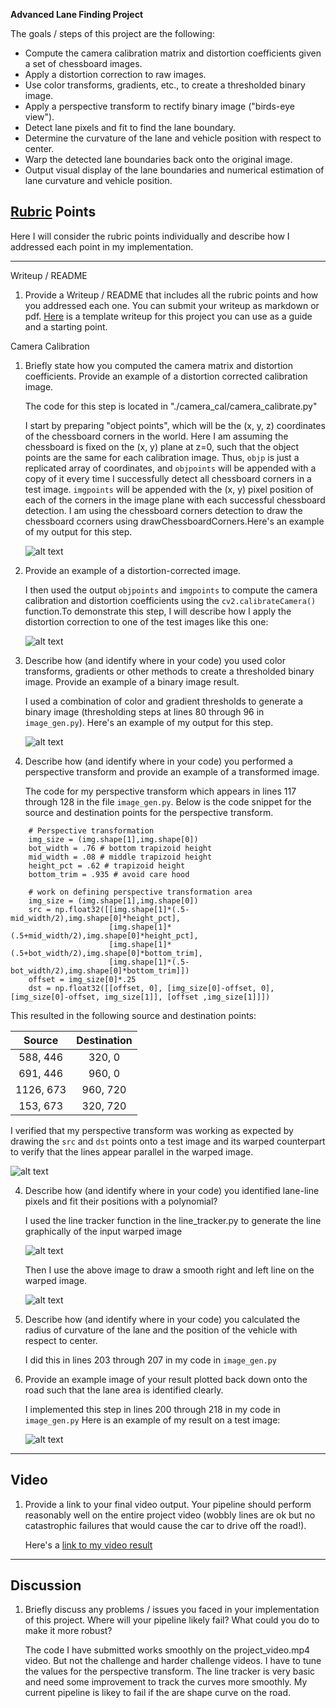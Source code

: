 **Advanced Lane Finding Project**

The goals / steps of this project are the following:

* Compute the camera calibration matrix and distortion coefficients given a set of chessboard images.
* Apply a distortion correction to raw images.
* Use color transforms, gradients, etc., to create a thresholded binary image.
* Apply a perspective transform to rectify binary image ("birds-eye view").
* Detect lane pixels and fit to find the lane boundary.
* Determine the curvature of the lane and vehicle position with respect to center.
* Warp the detected lane boundaries back onto the original image.
* Output visual display of the lane boundaries and numerical estimation of lane curvature and vehicle position.

[//]: # (Image References)

[image1]: ./camera_cal/corners_found8.jpg "draw corners"
[image2]: ./test_images/tracked0.jpg "Undistored"
[image3]: ./test_images/preprocessImage2.jpg "Binary Example"
[image4]: ./test_images/warped0.jpg "Warp Example"
[image5]: ./test_images/line1.jpg "Fit Visual"
[image6]: ./test_images/line_road0.jpg "Warped Line"
[image7]: ./test_images/line_orginal_image1.jpg "Actualy Image with lane lines"
[image8]: ./test_images/line_orginal_image3.jpg "radius of curvature"
[video1]: ./AdvancedLaneFinding.mp4 "Video"

## [Rubric](https://review.udacity.com/#!/rubrics/571/view) Points
Here I will consider the rubric points individually and describe how I addressed each point in my implementation.  

---
Writeup / README

1. Provide a Writeup / README that includes all the rubric points and how you addressed each one.  You can submit your writeup as markdown or pdf.  [Here](https://github.com/udacity/CarND-Advanced-Lane-Lines/blob/master/writeup_template.md) is a template writeup for this project you can use as a guide and a starting point.  

Camera Calibration

1. Briefly state how you computed the camera matrix and distortion coefficients. Provide an example of a distortion corrected calibration image.

    The code for this step is located in "./camera_cal/camera_calibrate.py"

    I start by preparing "object points", which will be the (x, y, z) coordinates of the chessboard corners in the world. Here I am assuming the chessboard is fixed on the (x, y) plane at z=0, such that the object points are the same for each calibration image.  Thus, `objp` is just a replicated array of coordinates, and `objpoints` will be appended with a copy of it every time I successfully detect all chessboard corners in a test image.  `imgpoints` will be appended with the (x, y) pixel position of each of the corners in the image plane with each successful chessboard detection. I am using the chessboard corners detection to draw the chessboard ccorners using drawChessboardCorners.Here's an example of my output for this step.

    ![alt text][image1]


1. Provide an example of a distortion-corrected image.

    I then used the output `objpoints` and `imgpoints` to compute the camera calibration and distortion coefficients using the `cv2.calibrateCamera()` function.To demonstrate this step, I will describe how I apply the distortion correction to one of the test images like this one:
    
    
    ![alt text][image2]


2. Describe how (and identify where in your code) you used color transforms, gradients or other methods to create a thresholded binary image.  Provide an example of a binary image result.


    I used a combination of color and gradient thresholds to generate a binary image (thresholding steps at lines 80 through 96 in `image_gen.py`).  Here's an example of my output for this step.

    ![alt text][image3]

3. Describe how (and identify where in your code) you performed a perspective transform and provide an example of a transformed image.

    The code for my perspective transform which appears in lines 117 through 128 in the file `image_gen.py`. Below is the code snippet for the source and destination points for the perspective transform.

```
    # Perspective transformation
    img_size = (img.shape[1],img.shape[0])
    bot_width = .76 # bottom trapizoid height
    mid_width = .08 # middle trapizoid height
    height_pct = .62 # trapizoid height
    bottom_trim = .935 # avoid care hood

    # work on defining perspective transformation area
    img_size = (img.shape[1],img.shape[0])
    src = np.float32([[img.shape[1]*(.5-mid_width/2),img.shape[0]*height_pct],
                      [img.shape[1]*(.5+mid_width/2),img.shape[0]*height_pct],
                      [img.shape[1]*(.5+bot_width/2),img.shape[0]*bottom_trim],
                      [img.shape[1]*(.5-bot_width/2),img.shape[0]*bottom_trim]])
    offset = img_size[0]*.25
    dst = np.float32([[offset, 0], [img_size[0]-offset, 0],[img_size[0]-offset, img_size[1]], [offset ,img_size[1]]])

```
This resulted in the following source and destination points:

| Source        | Destination   | 
|:-------------:|:-------------:| 
| 588, 446      | 320, 0        | 
| 691, 446      | 960, 0        |
| 1126, 673     | 960, 720      |
| 153, 673      | 320, 720      |

I verified that my perspective transform was working as expected by drawing the `src` and `dst` points onto a test image and its warped counterpart to verify that the lines appear parallel in the warped image.

   ![alt text][image4]

4. Describe how (and identify where in your code) you identified lane-line pixels and fit their positions with a polynomial?

    I used the line tracker function in the line_tracker.py to generate the line graphically of the input warped image

    ![alt text][image5]
    
   Then I use the above image to draw a smooth right and left line on the warped image.
   
   ![alt text][image6]

   
5. Describe how (and identify where in your code) you calculated the radius of curvature of the lane and the position of the vehicle with respect to center.

    I did this in lines 203 through 207 in my code in `image_gen.py`

6. Provide an example image of your result plotted back down onto the road such that the lane area is identified clearly.

    I implemented this step in lines 200 through 218 in my code in `image_gen.py` Here is an example of my result on a test image:

    ![alt text][image7]

---

## Video

1. Provide a link to your final video output.  Your pipeline should perform reasonably well on the entire project video (wobbly lines are ok but no catastrophic failures that would cause the car to drive off the road!).

    Here's a [link to my video result](./AdvancedLaneFinding.mp4)

---

## Discussion

1. Briefly discuss any problems / issues you faced in your implementation of this project.  Where will your pipeline likely fail?  What could you do to make it more robust?

    The code I have submitted works smoothly on the project_video.mp4 video. But not the challenge and harder challenge videos. I have to tune the values for the perspective transform. The line tracker is very basic and need some improvement to track the curves more smoothly. My current pipeline is likey to fail if the are shape curve on the road. 

